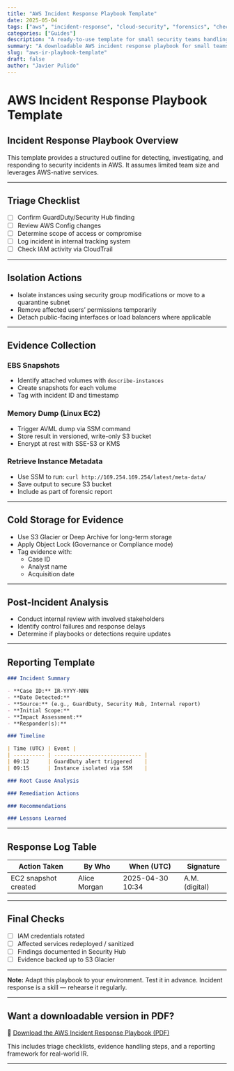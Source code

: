 ```yaml
---
title: "AWS Incident Response Playbook Template"
date: 2025-05-04
tags: ["aws", "incident-response", "cloud-security", "forensics", "checklists"]
categories: ["Guides"]
description: "A ready-to-use template for small security teams handling security incidents in AWS. Includes triage checklists, memory capture steps, and reporting structure."
summary: "A downloadable AWS incident response playbook for small teams, including isolation workflows, evidence handling, and post-incident reporting guidance."
slug: "aws-ir-playbook-template"
draft: false
author: "Javier Pulido"
---
```




# AWS Incident Response Playbook Template

## Incident Response Playbook Overview
This template provides a structured outline for detecting, investigating, and responding to 
security incidents in AWS. It assumes limited team size and leverages AWS-native services.

---

## Triage Checklist

- [ ] Confirm GuardDuty/Security Hub finding
- [ ] Review AWS Config changes
- [ ] Determine scope of access or compromise
- [ ] Log incident in internal tracking system
- [ ] Check IAM activity via CloudTrail

---

## Isolation Actions

- Isolate instances using security group modifications or move to a quarantine subnet
- Remove affected users’ permissions temporarily
- Detach public-facing interfaces or load balancers where applicable

---

## Evidence Collection

### EBS Snapshots

- Identify attached volumes with `describe-instances`
- Create snapshots for each volume
- Tag with incident ID and timestamp

### Memory Dump (Linux EC2)

- Trigger AVML dump via SSM command
- Store result in versioned, write-only S3 bucket
- Encrypt at rest with SSE-S3 or KMS

### Retrieve Instance Metadata

- Use SSM to run: `curl http://169.254.169.254/latest/meta-data/`
- Save output to secure S3 bucket
- Include as part of forensic report

---

## Cold Storage for Evidence

- Use S3 Glacier or Deep Archive for long-term storage
- Apply Object Lock (Governance or Compliance mode)
- Tag evidence with:
  - Case ID
  - Analyst name
  - Acquisition date

---

## Post-Incident Analysis

- Conduct internal review with involved stakeholders
- Identify control failures and response delays
- Determine if playbooks or detections require updates

---

## Reporting Template

```md
### Incident Summary

- **Case ID:** IR-YYYY-NNN
- **Date Detected:**
- **Source:** (e.g., GuardDuty, Security Hub, Internal report)
- **Initial Scope:**
- **Impact Assessment:**
- **Responder(s):**

### Timeline

| Time (UTC) | Event |
| ---------- | ---------------------------- |
| 09:12      | GuardDuty alert triggered    |
| 09:15      | Instance isolated via SSM    |

### Root Cause Analysis

### Remediation Actions

### Recommendations

### Lessons Learned
```
---

## Response Log Table

| Action Taken            | By Who       | When (UTC)        | Signature       |
|-------------------------|--------------|-------------------|-----------------|
| EC2 snapshot created    | Alice Morgan | 2025-04-30 10:34  | A.M. (digital)  |

---

## Final Checks

- [ ] IAM credentials rotated
- [ ] Affected services redeployed / sanitized
- [ ] Findings documented in Security Hub
- [ ] Evidence backed up to S3 Glacier

---

**Note:** Adapt this playbook to your environment. Test it in advance. Incident response is a skill — rehearse it regularly.

---

## Want a downloadable version in PDF?


📄 [Download the AWS Incident Response Playbook (PDF)](/files/aws_incident_response_playbook_template.pdf)  


This includes triage checklists, evidence handling steps, and a reporting framework for real-world IR.

---